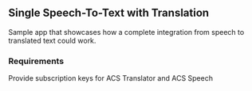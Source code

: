 ## Single Speech-To-Text with Translation
Sample app that showcases how a complete integration from speech to translated text could work.

### Requirements
Provide subscription keys for ACS Translator and ACS Speech
